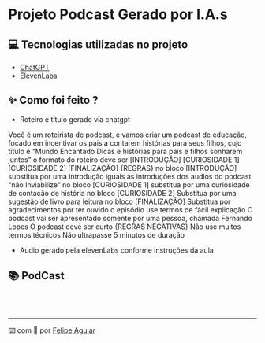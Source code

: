 # Projeto Podcast Gerado por I.A.s



## 💻 Tecnologias utilizadas no projeto

- [ChatGPT](https://chat.openai.com/) 
- [ElevenLabs](https://beta.elevenlabs.io/)

## ✨ Como foi feito ?

- Roteiro e título gerado via chatgpt

Você é um roteirista de podcast, e vamos criar um podcast de educação, focado em incentivar os pais a contarem histórias para seus filhos, cujo título é “Mundo Encantado
Dicas e histórias para pais e filhos sonharem juntos”
o formato do roteiro deve ser [INTRODUÇÃO] [CURIOSIDADE 1] [CURIOSIDADE 2] [FINALIZAÇÃO]
{REGRAS}
no bloco [INTRODUÇÃO] substitua por uma introdução iguais as introduções dos audios do podcast “não Inviabilize”
no bloco [CURIOSIDADE 1] substitua por uma curiosidade de contação de história
no bloco [CURIOSIDADE 2] Substitua por uma sugestão de livro para leitura
no bloco [FINALIZAÇÃO] Substitua por agradecimentos por ter ouvido o episódio
use termos de fácil explicação
O podcast vai ser apresentado somente por uma pessoa, chamada Fernando Lopes
O podcast deve ser curto
{REGRAS NEGATIVAS}
Não use muitos termos técnicos
Não ultrapasse 5 minutos de duração


- Audio gerado pela elevenLabs conforme instruções da aula

## 📚 PodCast




<br/><br/>
<p>

---

⌨️ com 💜 por [Felipe Aguiar](https://github.com/felipeAguiarCode)
